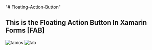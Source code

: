 "# Floating-Action-Button" 
## This is the Floating Action Button In Xamarin Forms [FAB]

![fabios](https://user-images.githubusercontent.com/33056625/34734777-0ee5f990-f593-11e7-8c66-89c33cd80425.png)
![fab](https://user-images.githubusercontent.com/33056625/34734778-0f1755ee-f593-11e7-8962-107ffce4021a.png)
